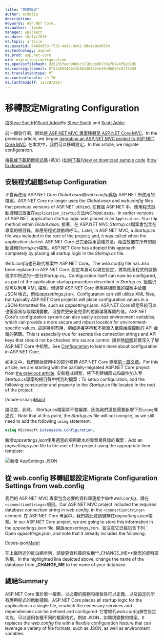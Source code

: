 ```yaml
---
title: "移轉設定"
author: ardalis
description: 
keywords: ASP.NET Core,
ms.author: riande
manager: wpickett
ms.date: 10/14/2016
ms.topic: article
ms.assetid: 8468d859-ff32-4a92-9e62-08c4a9e36594
ms.technology: aspnet
ms.prod: asp.net-core
uid: migration/configuration
ms.openlocfilehash: d20235feec9d66c371b8ce0b7c66fb424fb261d5
ms.sourcegitcommit: 8f42ab93402c1b8044815e1e48d0bb84c81f8b59
ms.translationtype: MT
ms.contentlocale: zh-TW
ms.lasthandoff: 11/29/2017
---
```

# <a name="migrating-configuration"></a><span data-ttu-id="bd652-103">移轉設定</span><span class="sxs-lookup"><span data-stu-id="bd652-103">Migrating Configuration</span></span>

<span data-ttu-id="bd652-104">由[Steve Smith](https://ardalis.com/)和[Scott Addie](https://scottaddie.com)</span><span class="sxs-lookup"><span data-stu-id="bd652-104">By [Steve Smith](https://ardalis.com/) and [Scott Addie](https://scottaddie.com)</span></span>

<span data-ttu-id="bd652-105">前一個發行項，開始[將 ASP.NET MVC 專案移轉至 ASP.NET Core MVC](mvc.md)。</span><span class="sxs-lookup"><span data-stu-id="bd652-105">In the previous article, we began [migrating an ASP.NET MVC project to ASP.NET Core MVC](mvc.md).</span></span> <span data-ttu-id="bd652-106">在本文中，我們可以移轉設定。</span><span class="sxs-lookup"><span data-stu-id="bd652-106">In this article, we migrate configuration.</span></span>

<span data-ttu-id="bd652-107">[檢視或下載範例程式碼](https://github.com/aspnet/Docs/tree/master/aspnetcore/migration/configuration/samples) \(英文\) ([如何下載](xref:tutorials/index#how-to-download-a-sample))</span><span class="sxs-lookup"><span data-stu-id="bd652-107">[View or download sample code](https://github.com/aspnet/Docs/tree/master/aspnetcore/migration/configuration/samples) ([how to download](xref:tutorials/index#how-to-download-a-sample))</span></span>

## <a name="setup-configuration"></a><span data-ttu-id="bd652-108">安裝程式組態</span><span class="sxs-lookup"><span data-stu-id="bd652-108">Setup Configuration</span></span>

<span data-ttu-id="bd652-109">不會再使用 ASP.NET Core *Global.asax*和*web.config*舊版 ASP.NET 所使用的檔案。</span><span class="sxs-lookup"><span data-stu-id="bd652-109">ASP.NET Core no longer uses the *Global.asax* and *web.config* files that previous versions of ASP.NET utilized.</span></span> <span data-ttu-id="bd652-110">在舊版 ASP.NET 中，應用程式啟動邏輯已放置在`Application_StartUp`方法內*Global.asax*。</span><span class="sxs-lookup"><span data-stu-id="bd652-110">In earlier versions of ASP.NET, application startup logic was placed in an `Application_StartUp` method within *Global.asax*.</span></span> <span data-ttu-id="bd652-111">接著，在 ASP.NET MVC *Startup.cs*檔案會包含在專案的根目錄，和應用程式啟動時呼叫。</span><span class="sxs-lookup"><span data-stu-id="bd652-111">Later, in ASP.NET MVC, a *Startup.cs* file was included in the root of the project; and, it was called when the application started.</span></span> <span data-ttu-id="bd652-112">ASP.NET Core 已完全採用這種方法，藉由放置在所有的啟動邏輯*Startup.cs*檔案。</span><span class="sxs-lookup"><span data-stu-id="bd652-112">ASP.NET Core has adopted this approach completely by placing all startup logic in the *Startup.cs* file.</span></span>

<span data-ttu-id="bd652-113">*Web.config*也已取代檔案中 ASP.NET Core。</span><span class="sxs-lookup"><span data-stu-id="bd652-113">The *web.config* file has also been replaced in ASP.NET Core.</span></span> <span data-ttu-id="bd652-114">設定本身可以現在設定，做為應用程式的啟動程序中所述的一部分*Startup.cs*。</span><span class="sxs-lookup"><span data-stu-id="bd652-114">Configuration itself can now be configured, as part of the application startup procedure described in *Startup.cs*.</span></span> <span data-ttu-id="bd652-115">組態仍然可以利用 XML 檔案，但通常 ASP.NET Core 專案將組態值的檔案中放置 JSON 格式，例如*appsettings.json*。</span><span class="sxs-lookup"><span data-stu-id="bd652-115">Configuration can still utilize XML files, but typically ASP.NET Core projects will place configuration values in a JSON-formatted file, such as *appsettings.json*.</span></span> <span data-ttu-id="bd652-116">ASP.NET Core 組態系統可以也很容易存取環境變數，可提供更安全完善的位置環境專屬的值。</span><span class="sxs-lookup"><span data-stu-id="bd652-116">ASP.NET Core's configuration system can also easily access environment variables, which can provide a more secure and robust location for environment-specific values.</span></span> <span data-ttu-id="bd652-117">這是特別有用，例如連接字串和不能簽入至原始檔控制的 API 金鑰的密碼。</span><span class="sxs-lookup"><span data-stu-id="bd652-117">This is especially true for secrets like connection strings and API keys that should not be checked into source control.</span></span> <span data-ttu-id="bd652-118">請參閱[組態](xref:fundamentals/configuration/index)若要深入了解 ASP.NET Core 中組態。</span><span class="sxs-lookup"><span data-stu-id="bd652-118">See [Configuration](xref:fundamentals/configuration/index) to learn more about configuration in ASP.NET Core.</span></span>

<span data-ttu-id="bd652-119">如本文中，我們開始使用中的部分移轉 ASP.NET Core 專案[前一篇文章](mvc.md)。</span><span class="sxs-lookup"><span data-stu-id="bd652-119">For this article, we are starting with the partially-migrated ASP.NET Core project from [the previous article](mvc.md).</span></span> <span data-ttu-id="bd652-120">安裝程式組態，將下列建構函式和屬性加入至*Startup.cs*專案的根目錄中找到的檔案：</span><span class="sxs-lookup"><span data-stu-id="bd652-120">To setup configuration, add the following constructor and property to the *Startup.cs* file located in the root of the project:</span></span>

[!code-csharp[Main](configuration/samples/WebApp1/src/WebApp1/Startup.cs?range=11-21)]

<span data-ttu-id="bd652-121">請注意，此時， *Startup.cs*檔案將不會編譯，因為我們還是需要新增下列`using`陳述式：</span><span class="sxs-lookup"><span data-stu-id="bd652-121">Note that at this point, the *Startup.cs* file will not compile, as we still need to add the following `using` statement:</span></span>

```csharp
using Microsoft.Extensions.Configuration;
```

<span data-ttu-id="bd652-122">新增*appsettings.json*使用適當的項目範本的專案根目錄的檔案：</span><span class="sxs-lookup"><span data-stu-id="bd652-122">Add an *appsettings.json* file to the root of the project using the appropriate item template:</span></span>

![新增 AppSettings JSON](configuration/_static/add-appsettings-json.png)

## <a name="migrate-configuration-settings-from-webconfig"></a><span data-ttu-id="bd652-124">從 web.config 移轉組態設定</span><span class="sxs-lookup"><span data-stu-id="bd652-124">Migrate Configuration Settings from web.config</span></span>

<span data-ttu-id="bd652-125">我們的 ASP.NET MVC 專案包含必要的資料庫連接字串中*web.config*，請在`<connectionStrings>`項目。</span><span class="sxs-lookup"><span data-stu-id="bd652-125">Our ASP.NET MVC project included the required database connection string in *web.config*, in the `<connectionStrings>` element.</span></span> <span data-ttu-id="bd652-126">在 ASP.NET Core 專案中，我們將此資訊儲存在*appsettings.json*檔案。</span><span class="sxs-lookup"><span data-stu-id="bd652-126">In our ASP.NET Core project, we are going to store this information in the *appsettings.json* file.</span></span> <span data-ttu-id="bd652-127">開啟*appsettings.json*，並注意它已經包含下列：</span><span class="sxs-lookup"><span data-stu-id="bd652-127">Open *appsettings.json*, and note that it already includes the following:</span></span>

[!code-json[Main](../migration/configuration/samples/WebApp1/src/WebApp1/appsettings.json?highlight=4)]


<span data-ttu-id="bd652-128">在上面所述的反白顯示列，請變更資料庫的名稱**_CHANGE_ME**至您的資料庫名稱。</span><span class="sxs-lookup"><span data-stu-id="bd652-128">In the highlighted line depicted above, change the name of the database from **_CHANGE_ME** to the name of your database.</span></span>

## <a name="summary"></a><span data-ttu-id="bd652-129">總結</span><span class="sxs-lookup"><span data-stu-id="bd652-129">Summary</span></span>

<span data-ttu-id="bd652-130">ASP.NET Core 置於單一檔案，以必要的服務和相依性可以定義，以及設定的所有應用程式的啟動邏輯。</span><span class="sxs-lookup"><span data-stu-id="bd652-130">ASP.NET Core places all startup logic for the application in a single file, in which the necessary services and dependencies can be defined and configured.</span></span> <span data-ttu-id="bd652-131">它會取代*web.config*彈性設定功能，可以運用各種不同的檔案格式，例如 JSON，如環境變數的檔案。</span><span class="sxs-lookup"><span data-stu-id="bd652-131">It replaces the *web.config* file with a flexible configuration feature that can leverage a variety of file formats, such as JSON, as well as environment variables.</span></span>
